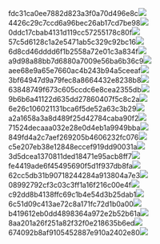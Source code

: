 fdc31ca0ee7882d823a3f0a70d496e8c<img  src="https://img.alicdn.com/bao/uploaded/i3/2639837995/TB2me9npIj_B1NjSZFHXXaDWpXa_!!2639837995.jpg_160x160.jpg">
4426c29c7ccd6a96bec26ab17cd7be98<img  src="https://img.alicdn.com/bao/uploaded/i4/2639837995/O1CN0128vl03pVszyGMqJ_!!2639837995.jpg_160x160.jpg">
0ddc17cbab4131d119cc57255178c80f<img  src="https://img.alicdn.com/bao/uploaded/i1/2639837995/O1CN0128vl0KHRyAexEmp_!!2639837995.jpg_160x160.jpg">
57c5d6128c1a2e5471ab5c329c92bc16<img  src="https://img.alicdn.com/bao/uploaded/i3/2639837995/O1CN0128vl0EHQKbxN3lK_!!2639837995.jpg_160x160.jpg">
6d8cd46dddd6f1b2558a72e01c3a834f<img  src="https://img.alicdn.com/bao/uploaded/i2/2639837995/O1CN0128vl0Ih2dy6u3Fm_!!2639837995.jpg_160x160.jpg">
a9d98a88bb7d6880a7009e56ba6b36c9<img  src="https://img.alicdn.com/bao/uploaded/i2/2639837995/TB2mEA3prZnBKNjSZFGXXbt3FXa_!!2639837995.jpg_160x160.jpg">
aee68e9a65e7660ac4b243b94a5ceeaf<img  src="https://img.alicdn.com/bao/uploaded/i3/2639837995/TB2Z4ECncj_B1NjSZFHXXaDWpXa_!!2639837995.jpg_160x160.jpg">
3bf64947d9a79fec8a8664432e8238b8<img  src="https://img.alicdn.com/bao/uploaded/i4/2639837995/O1CN0128vl0crlIuBjuDl_!!2639837995.jpg_160x160.jpg">
63848749f673c605ccdc6e8cea2355db<img  src="https://img.alicdn.com/bao/uploaded/i1/2639837995/O1CN0128vl0Y8l0ANbkeI_!!2639837995.jpg_160x160.jpg">
9b6b6a41122d635dd27860407f5c8c2a<img  src="https://img.alicdn.com/bao/uploaded/i4/2639837995/O1CN0128vl0WN9kjPa3ZD_!!2639837995.jpg_160x160.jpg">
6e26c106021131bca6f5de52a63c3b29<img  src="https://img.alicdn.com/bao/uploaded/i3/2639837995/O1CN0128vl01xAQZlViQ5_!!2639837995.jpg_160x160.jpg">
a2a1658a3a8d489f25d42784caba90f2<img  src="https://img.alicdn.com/bao/uploaded/i4/2639837995/O1CN0128vl0FocLMl3t6j_!!2639837995.jpg_160x160.jpg">
71524decaaa032e28e0d4eb1a9949bba<img  src="https://img.alicdn.com/imgextra/i1/2639837995/O1CN0128vl0i8K7PAtmpD_!!2639837995.jpg">
849fd4a2c7aef269205b4606232fc076<img  src="https://img.alicdn.com/imgextra/i4/2639837995/O1CN0128vl0hq0wI05lCc_!!2639837995.jpg">
c5e207eb38e12848eccef919dd90031a<img  src="https://img.alicdn.com/imgextra/i4/2639837995/O1CN0128vl0jp8l8a2tjj_!!2639837995.jpg">
3d5dcea1370811ded18471e95acb8ff7<img  src="https://img.alicdn.com/imgextra/i4/2639837995/O1CN0128vl0jp7xJ7vYBi_!!2639837995.jpg">
fe4419ade6f45495690f5d1f937db8fa<img  src="https://img.alicdn.com/imgextra/i4/2639837995/O1CN0128vl0hN4MXcmr1L_!!2639837995.jpg">
62cc5db31b90718244284a913804a7e3<img  src="https://img.alicdn.com/imgextra/i4/2639837995/O1CN0128vl0hN2UAsJJSI_!!2639837995.jpg">
08992792cf3c03c3ff1a16f216c00e4f<img  src="https://img.alicdn.com/imgextra/i3/2639837995/O1CN0128vl0k1GCXEDKNL_!!2639837995.jpg">
c92dd8b4138ffc69c1b4e54d3b25dab1<img  src="https://img.alicdn.com/imgextra/i2/2639837995/O1CN0128vl0iMSA1BQTUN_!!2639837995.jpg">
6c51d09c413ae72c8a171fc72d1b0a00<img  src="https://img.alicdn.com/imgextra/i3/2639837995/O1CN0128vl0cCtBk3y7LR_!!2639837995.jpg">
b419612eb0dd4898364a972e2b52b61a<img  src="https://img.alicdn.com/imgextra/i4/2639837995/O1CN0128vl0ih9xcWrjAA_!!2639837995.jpg">
8aa201a26f251a82f32f0e218635b6ed<img  src="https://img.alicdn.com/imgextra/i1/2639837995/O1CN0128vl0jdYUHyghok_!!2639837995.jpg">
674092b8af9105452887e910a2402e80<img  src="https://img.alicdn.com/imgextra/i2/2639837995/O1CN0128vl0iTBXd2esRp_!!2639837995.jpg">
